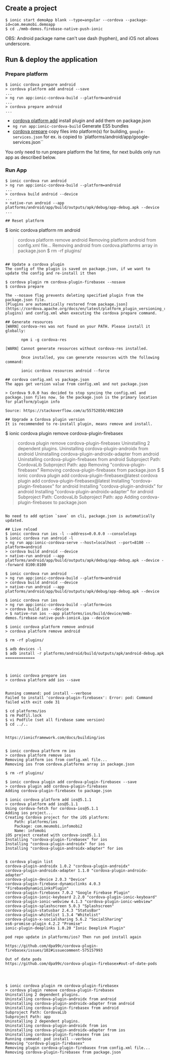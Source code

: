 ## Create a project

```
$ ionic start demoApp blank --type=angular --cordova --package-id=com.meumobi.demoapp
$ cd ./mmb-demos.firebase-native-push-ionic
```

OBS: Android package name can't use dash (hyphen), and iOS not allows underscore.

## Run & deploy the application
### Prepare platform
```
$ ionic cordova prepare android
> cordova platform add android --save
...
> ng run app:ionic-cordova-build --platform=android
...
> cordova prepare android
...
```

- [cordova platform add](https://cordova.apache.org/docs/en/latest/reference/cordova-cli/#cordova-platform-command) install plugin and add them on package.json
- `ng run app:ionic-cordova-build` Generate ES5 bundles
- [cordova prepare](https://cordova.apache.org/docs/en/latest/reference/cordova-cli/#cordova-prepare-command) copy files into platform(s) for building, `google-services.json` for ex. is copied to `platforms/android/app/google-services.json``

You only need to run prepare platform the 1st time, for next builds only run app as described below.

### Run App
```
$ ionic cordova run android
> ng run app:ionic-cordova-build --platform=android
...
> cordova build android --device
...
> native-run android --app platforms/android/app/build/outputs/apk/debug/app-debug.apk --device
...

## Reset platform

```
$ ionic cordova platform rm android
> cordova platform remove android
Removing platform android from config.xml file...
Removing android from cordova.platforms array in package.json
$ rm -rf plugins/
```

## Update a cordova plugin
The config of the plugin is saved on package.json, if we want to update the config and re-install it then

$ cordova plugin rm cordova-plugin-firebasex --nosave
$ cordova prepare

The --nosave flag prevents deleting specified plugin from the package.json file.
[Plugins are automatically restored from package.json](https://cordova.apache.org/docs/en/latest/platform_plugin_versioning_ref/#restoring-plugins) and config.xml when executing the cordova prepare command.

## Generate resources
[WARN] cordova-res was not found on your PATH. Please install it globally:
       
       npm i -g cordova-res
       
[WARN] Cannot generate resources without cordova-res installed.
       
       Once installed, you can generate resources with the following command:
       
       ionic cordova resources android --force

## cordova config.xml vs package.json
The apps get version value from config.xml and not package.json

> Cordova 9.0.0 has decided to stop syncing the config.xml and package.json files now. So the package.json is the primary location for platform/plugin info

Source: https://stackoverflow.com/a/55752850/4982169

## Upgrade a Cordova plugin version
It is recommended to re-install plugin, means remove and install.

```
$ ionic cordova plugin remove cordova-plugin-firebasex
> cordova plugin remove cordova-plugin-firebasex
Uninstalling 2 dependent plugins.
Uninstalling cordova-plugin-androidx from android
Uninstalling cordova-plugin-androidx-adapter from android
Uninstalling cordova-plugin-firebasex from android
Subproject Path: CordovaLib
Subproject Path: app
Removing "cordova-plugin-firebasex"
Removing cordova-plugin-firebasex from package.json
$
$ ionic cordova plugin add cordova-plugin-firebasex@latest
> cordova plugin add cordova-plugin-firebasex@latest
Installing "cordova-plugin-firebasex" for android
Installing "cordova-plugin-androidx" for android
Installing "cordova-plugin-androidx-adapter" for android
Subproject Path: CordovaLib
Subproject Path: app
Adding cordova-plugin-firebasex to package.json
```

No need to add option `save` on cli, package.json is automatically updated.

## Live reload
$ ionic cordova run ios -l --address=0.0.0.0 --consolelogs
$ ionic cordova run android -l
> ng run app:ionic-cordova-serve --host=localhost --port=8100 --platform=android
> cordova build android --device
> native-run android --app platforms/android/app/build/outputs/apk/debug/app-debug.apk --device --forward 8100:8100

$ ionic cordova run android
> ng run app:ionic-cordova-build --platform=android
> cordova build android --device
> native-run android --app platforms/android/app/build/outputs/apk/debug/app-debug.apk --device

$ ionic cordova run ios
> ng run app:ionic-cordova-build --platform=ios
> cordova build ios --device
> $ native-run ios --app platforms/ios/build/device/mmb-demos.firebase-native-push-ionic4.ipa --device

$ ionic cordova platform remove android
> cordova platform remove android

$ rm -rf plugins/

$ adb devices -l
$ adb install -r platforms/android/build/outputs/apk/android-debug.apk
=============



$ ionic cordova prepare ios
> cordova platform add ios --save


Running command: pod install --verbose
Failed to install 'cordova-plugin-firebasex': Error: pod: Command failed with exit code 31

$ cd platforms/ios
$ rm Podfil.lock
$ vi Podfile (set all firebase same version)
$ cd ../..


https://ionicframework.com/docs/building/ios


$ ionic cordova platform rm ios
> cordova platform remove ios
Removing platform ios from config.xml file...
Removing ios from cordova.platforms array in package.json

$ rm -rf plugins/

$ ionic cordova plugin add cordova-plugin-firebasex --save
> cordova plugin add cordova-plugin-firebasex
Adding cordova-plugin-firebasex to package.json

$ ionic cordova platform add ios@5.1.1
> cordova platform add ios@5.1.1
Using cordova-fetch for cordova-ios@5.1.1
Adding ios project...
Creating Cordova project for the iOS platform:
	Path: platforms/ios
	Package: com.meumobi.infomobi2
	Name: infomobi
iOS project created with cordova-ios@5.1.1
Installing "cordova-plugin-firebasex" for ios
Installing "cordova-plugin-androidx" for ios
Installing "cordova-plugin-androidx-adapter" for ios


$ cordova plugin list 
cordova-plugin-androidx 1.0.2 "cordova-plugin-androidx"
cordova-plugin-androidx-adapter 1.1.0 "cordova-plugin-androidx-adapter"
cordova-plugin-device 2.0.3 "Device"
cordova-plugin-firebase-dynamiclinks 4.0.3 "FirebaseDynamicLinksPlugin"
cordova-plugin-firebasex 7.0.2 "Google Firebase Plugin"
cordova-plugin-ionic-keyboard 2.2.0 "cordova-plugin-ionic-keyboard"
cordova-plugin-ionic-webview 4.1.3 "cordova-plugin-ionic-webview"
cordova-plugin-splashscreen 5.0.3 "Splashscreen"
cordova-plugin-statusbar 2.4.3 "StatusBar"
cordova-plugin-whitelist 1.3.4 "Whitelist"
cordova-plugin-x-socialsharing 5.6.2 "SocialSharing"
es6-promise-plugin 4.2.2 "Promise"
ionic-plugin-deeplinks 1.0.20 "Ionic Deeplink Plugin"

pod repo update in platforms/ios? Then run pod install again

https://github.com/dpa99c/cordova-plugin-firebasex/issues/102#issuecomment-575157993

Out of date pods
https://github.com/dpa99c/cordova-plugin-firebasex#out-of-date-pods




$ ionic cordova plugin rm cordova-plugin-firebasex
> cordova plugin remove cordova-plugin-firebasex
Uninstalling 2 dependent plugins.
Uninstalling cordova-plugin-androidx from android
Uninstalling cordova-plugin-androidx-adapter from android
Uninstalling cordova-plugin-firebasex from android
Subproject Path: CordovaLib
Subproject Path: app
Uninstalling 2 dependent plugins.
Uninstalling cordova-plugin-androidx from ios
Uninstalling cordova-plugin-androidx-adapter from ios
Uninstalling cordova-plugin-firebasex from ios
Running command: pod install --verbose
Removing "cordova-plugin-firebasex"
Removing plugin cordova-plugin-firebasex from config.xml file...
Removing cordova-plugin-firebasex from package.json